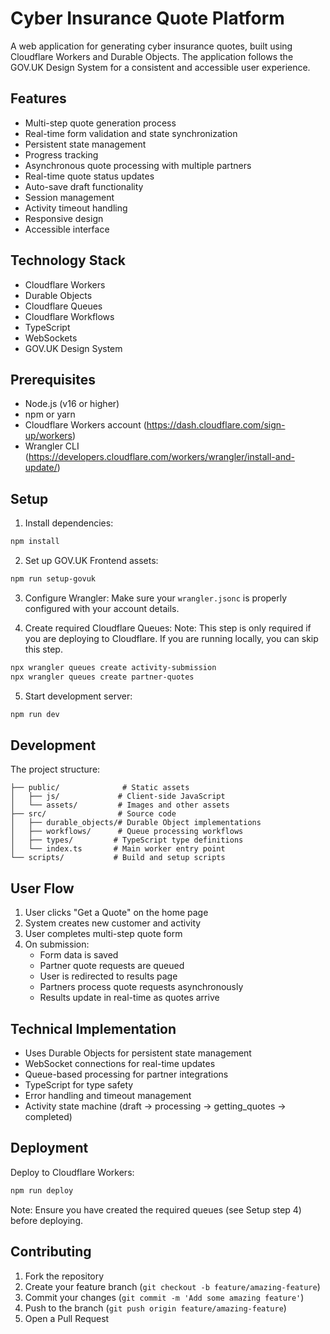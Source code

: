 # Cyber Insurance Quote Platform

A web application for generating cyber insurance quotes, built using Cloudflare Workers and Durable Objects. The application follows the GOV.UK Design System for a consistent and accessible user experience.

## Features

- Multi-step quote generation process
- Real-time form validation and state synchronization
- Persistent state management
- Progress tracking
- Asynchronous quote processing with multiple partners
- Real-time quote status updates
- Auto-save draft functionality
- Session management
- Activity timeout handling
- Responsive design
- Accessible interface

## Technology Stack

- Cloudflare Workers
- Durable Objects
- Cloudflare Queues
- Cloudflare Workflows
- TypeScript
- WebSockets
- GOV.UK Design System

## Prerequisites

- Node.js (v16 or higher)
- npm or yarn
- Cloudflare Workers account (https://dash.cloudflare.com/sign-up/workers)
- Wrangler CLI (https://developers.cloudflare.com/workers/wrangler/install-and-update/)

## Setup

1. Install dependencies:
```bash
npm install
```

2. Set up GOV.UK Frontend assets:
```bash
npm run setup-govuk
```

3. Configure Wrangler:
Make sure your `wrangler.jsonc` is properly configured with your account details.

4. Create required Cloudflare Queues:
Note: This step is only required if you are deploying to Cloudflare. If you are running locally, you can skip this step.
```bash
npx wrangler queues create activity-submission
npx wrangler queues create partner-quotes
```

5. Start development server:
```bash
npm run dev
```

## Development

The project structure:
```
├── public/              # Static assets
│   ├── js/             # Client-side JavaScript
│   └── assets/         # Images and other assets
├── src/                # Source code
│   ├── durable_objects/# Durable Object implementations
│   ├── workflows/      # Queue processing workflows
│   ├── types/         # TypeScript type definitions
│   └── index.ts       # Main worker entry point
└── scripts/           # Build and setup scripts
```

## User Flow

1. User clicks "Get a Quote" on the home page
2. System creates new customer and activity
3. User completes multi-step quote form
4. On submission:
   - Form data is saved
   - Partner quote requests are queued
   - User is redirected to results page
   - Partners process quote requests asynchronously
   - Results update in real-time as quotes arrive

## Technical Implementation

- Uses Durable Objects for persistent state management
- WebSocket connections for real-time updates
- Queue-based processing for partner integrations
- TypeScript for type safety
- Error handling and timeout management
- Activity state machine (draft → processing → getting_quotes → completed)

## Deployment

Deploy to Cloudflare Workers:
```bash
npm run deploy
```

Note: Ensure you have created the required queues (see Setup step 4) before deploying.

## Contributing

1. Fork the repository
2. Create your feature branch (`git checkout -b feature/amazing-feature`)
3. Commit your changes (`git commit -m 'Add some amazing feature'`)
4. Push to the branch (`git push origin feature/amazing-feature`)
5. Open a Pull Request
